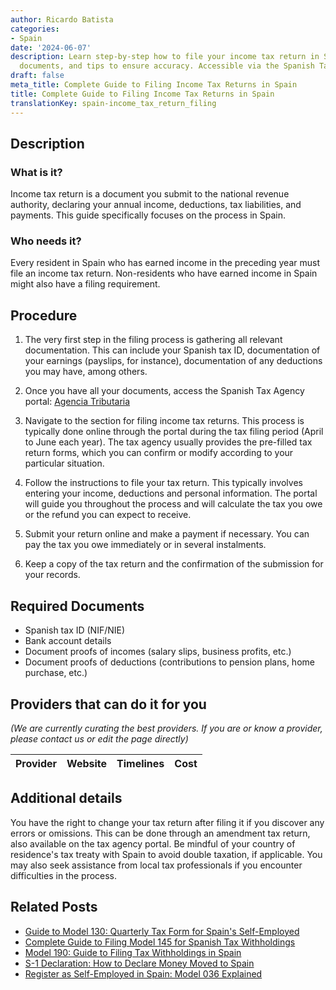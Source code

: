 ```yaml
---
author: Ricardo Batista
categories:
- Spain
date: '2024-06-07'
description: Learn step-by-step how to file your income tax return in Spain, required
  documents, and tips to ensure accuracy. Accessible via the Spanish Tax Agency portal.
draft: false
meta_title: Complete Guide to Filing Income Tax Returns in Spain
title: Complete Guide to Filing Income Tax Returns in Spain
translationKey: spain-income_tax_return_filing
---
```


## Description
### What is it?
Income tax return is a document you submit to the national revenue authority, declaring your annual income, deductions, tax liabilities, and payments. This guide specifically focuses on the process in Spain.

### Who needs it?
Every resident in Spain who has earned income in the preceding year must file an income tax return. Non-residents who have earned income in Spain might also have a filing requirement.

## Procedure

1. The very first step in the filing process is gathering all relevant documentation. This can include your Spanish tax ID, documentation of your earnings (payslips, for instance), documentation of any deductions you may have, among others.

2. Once you have all your documents, access the Spanish Tax Agency portal: [Agencia Tributaria](https://www.agenciatributaria.es/)

3. Navigate to the section for filing income tax returns. This process is typically done online through the portal during the tax filing period (April to June each year). The tax agency usually provides the pre-filled tax return forms, which you can confirm or modify according to your particular situation.

4. Follow the instructions to file your tax return. This typically involves entering your income, deductions and personal information. The portal will guide you throughout the process and will calculate the tax you owe or the refund you can expect to receive. 

5. Submit your return online and make a payment if necessary. You can pay the tax you owe immediately or in several instalments. 

6. Keep a copy of the tax return and the confirmation of the submission for your records.

## Required Documents

- Spanish tax ID (NIF/NIE)
- Bank account details
- Document proofs of incomes (salary slips, business profits, etc.)
- Document proofs of deductions (contributions to pension plans, home purchase, etc.)


## Providers that can do it for you

_(We are currently curating the best providers. If you are or know a provider, please contact us or edit the page directly)_

| Provider        |     Website     |     Timelines    |       Cost      |
| --------------- | --------------- |  :-------------: | :-------------: |

## Additional details
You have the right to change your tax return after filing it if you discover any errors or omissions. This can be done through an amendment tax return, also available on the tax agency portal. Be mindful of your country of residence's tax treaty with Spain to avoid double taxation, if applicable. You may also seek assistance from local tax professionals if you encounter difficulties in the process.



## Related Posts

- [Guide to Model 130: Quarterly Tax Form for Spain's Self-Employed](https://tramitit.com/guides/spain/model_130/)
- [Complete Guide to Filing Model 145 for Spanish Tax Withholdings](https://tramitit.com/guides/spain/model_145/)
- [Model 190: Guide to Filing Tax Withholdings in Spain](https://tramitit.com/guides/spain/model_190/)
- [S-1 Declaration: How to Declare Money Moved to Spain](https://tramitit.com/guides/spain/s_1_declaration/)
- [Register as Self-Employed in Spain: Model 036 Explained](https://tramitit.com/guides/spain/model_036/)